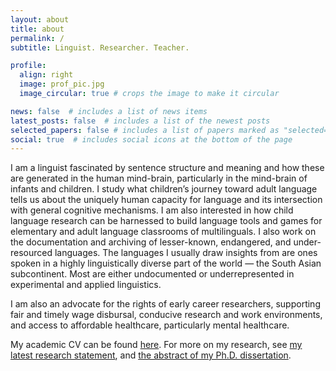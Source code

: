 ```yaml
---
layout: about
title: about
permalink: /
subtitle: Linguist. Researcher. Teacher.

profile:
  align: right
  image: prof_pic.jpg
  image_circular: true # crops the image to make it circular

news: false  # includes a list of news items
latest_posts: false  # includes a list of the newest posts
selected_papers: false # includes a list of papers marked as "selected={true}"
social: true  # includes social icons at the bottom of the page
---
```


I am a linguist fascinated by sentence structure and meaning and how these are generated in the human mind-brain, particularly in the mind-brain of infants and children. I study what children’s journey toward adult language tells us about the uniquely human capacity for language and its intersection with general cognitive mechanisms. I am also interested in how child language research can be harnessed to build language tools and games for elementary and adult language classrooms of multilinguals. I also work on the documentation and archiving of lesser-known, endangered, and under-resourced languages. The languages I usually draw insights from are ones spoken in a highly linguistically diverse part of the world — the South Asian subcontinent. Most are either undocumented or underrepresented in experimental and applied linguistics.

I am also an advocate for the rights of early career researchers, supporting fair and timely wage disbursal, conducive research and work environments, and access to affordable healthcare, particularly mental healthcare.

My academic CV can be found [here](https://drive.google.com/file/d/1SUO-KAgMqc5wJrjMx5o0olbF5rmS232T/view?usp=sharing). For more on my research, see [my latest research statement](https://drive.google.com/file/d/1nLPjNfOd7q5uDOhQif_4xpjqraRQXwYU/view?usp=sharing), and [the abstract of my Ph.D. dissertation](https://drive.google.com/file/d/1Hof8gjrPzn2_NEvG1B5-FB0CHwrKFl5o/view?usp=sharing).
